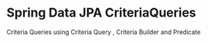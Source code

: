 # Spring Data JPA CriteriaQueries
Criteria Queries using Criteria Query , Criteria Builder and Predicate
